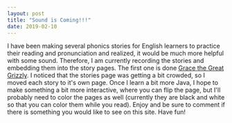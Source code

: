 ```yaml
---
layout: post
title: "Sound is Coming!!!"
date: 2019-02-10
---
```

I have been making several phonics stories for English learners to practice their reading and
pronunciation and realized, it would be much more helpful with some sound. Therefore, I am 
currently recording the stories and embedding them into the story pages. The first one is done 
[Grace the Great Grizzly](https://www.tralinge.com/english_corner/stories/grace.html). I 
noticed that the stories page was getting a bit crowded, so I moved each story to it's own 
page. Once I learn a bit more Java, I hope to make something a bit more interactive, where you
can flip the page, but I'll probably need to color the pages as well (currently they are black
and white so that you can color them while you read). Enjoy and be sure to comment if there 
is something you would like to see on this site. Have fun!
